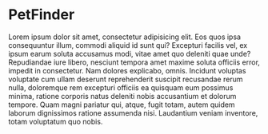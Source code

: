 # PetFinder
Lorem ipsum dolor sit amet, consectetur adipisicing elit. Eos quos ipsa consequuntur illum, commodi aliquid id sunt qui? Excepturi facilis vel, ex ipsum earum soluta accusamus modi, vitae amet quo deleniti quae unde? Repudiandae iure libero, nesciunt tempora amet maxime soluta officiis error, impedit in consectetur. Nam dolores explicabo, omnis. Incidunt voluptas voluptate cum ullam deserunt reprehenderit suscipit recusandae rerum nulla, doloremque rem excepturi officiis ea quisquam eum possimus minima, ratione corporis natus deleniti nobis accusantium et dolorum tempore. Quam magni pariatur qui, atque, fugit totam, autem quidem laborum dignissimos ratione assumenda nisi. Laudantium veniam inventore, totam voluptatum quo nobis.